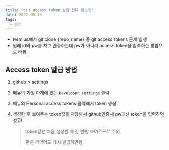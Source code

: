 ```yaml
---
title: "git access token 발급 잔디 테스트"
date: 2022-05-16
tags:
  - git
---
```


- termius에서 git clone {repo_name} 중 git access tokens 문제 발생
- 원래 id와 pw를 치고 인증하는데 pw가 아니라 access token을 입력하는 방법으로 바뀜

## Access token 발급 방법

1. github > settings

2. 메뉴의 가장 아래에 있는 `Developer settings` 클릭

3. 메뉴의 Personal access tokens 클릭해서 token 생성

4. 생성한 후 보여주는 token값을 저장해서 github인증시 pw대신 token을 입력하면 성공!

   > token값은 처음 생성할 때 한 번만 보여주므로 주의
   >
   > 물론 까먹어도 다시 발급하면됨
